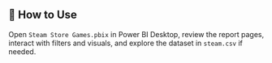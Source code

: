 ## 🚀 How to Use

Open `Steam Store Games.pbix` in Power BI Desktop, review the report pages, interact with filters and visuals, and explore the dataset in `steam.csv` if needed.
